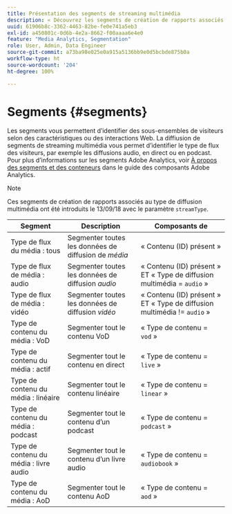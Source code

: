 ```yaml
---
title: Présentation des segments de streaming multimédia
description: « Découvrez les segments de création de rapports associés au type de streaming multimédia, y compris le segment, la description et la règle pour le type de diffusion de streaming multimédia. »
uuid: 61906b8c-3362-4463-82be-fe0e741a5eb3
exl-id: a450801c-0d6b-4e2a-8662-f00aaaa6e4e0
feature: "Media Analytics, Segmentation"
role: User, Admin, Data Engineer
source-git-commit: a73ba98e025e0a915a5136bb9e0d5bcbde875b0a
workflow-type: ht
source-wordcount: '204'
ht-degree: 100%

---
```


# Segments {#segments}

Les segments vous permettent d’identifier des sous-ensembles de visiteurs selon des caractéristiques ou des interactions Web. La diffiusion de segments de streaming multimédia vous permet d’identifier le type de flux des visiteurs, par exemple les diffusions audio, en direct ou en podcast. Pour plus d’informations sur les segments Adobe Analytics, voir [À propos des segments et des conteneurs](https://experienceleague.adobe.com/docs/analytics/components/segmentation/seg-overview.html?lang=fr) dans le guide des composants Adobe Analytics.

>[!NOTE]
>
>Ces segments de création de rapports associés au type de diffusion multimédia ont été introduits le 13/09/18 avec le paramètre `streamType`.

| Segment | Description | Composants de |
|---|---|---|
| Type de flux du média : tous | Segmenter toutes les données de diffusion de *média* | « Contenu (ID) présent » |
| Type de flux de média : audio | Segmenter toutes les données de diffusion *audio* | « Contenu (ID) présent » ET « Type de diffusion multimédia = `audio` » |
| Type de flux de média : vidéo | Segmenter toutes les données de diffusion *vidéo* | « Contenu (ID) présent » ET « Type de diffusion multimédia != `audio` » |
| Type de contenu du média : VoD | Segmenter tout le contenu VoD | « Type de contenu = `vod` » |
| Type de contenu du média : actif | Segmenter tout le contenu en direct | « Type de contenu = `live` » |
| Type de contenu du média : linéaire | Segmenter tout le contenu linéaire | « Type de contenu = `linear` » |
| Type de contenu du média : podcast | Segmenter tout le contenu d’un podcast | « Type de contenu = `podcast` » |
| Type de contenu du média : livre audio | Segmenter tout le contenu d’un livre audio | « Type de contenu = `audiobook` » |
| Type de contenu du média : AoD | Segmenter tout le contenu AoD | « Type de contenu = `aod` » |
